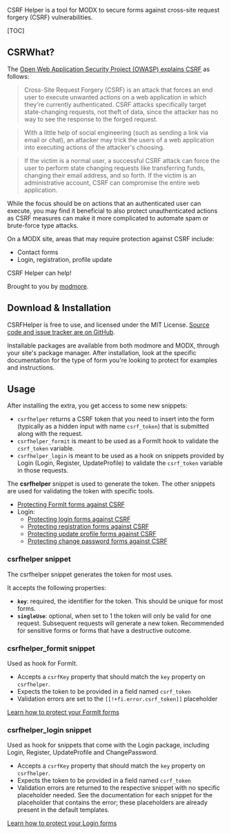CSRF Helper is a tool for MODX to secure forms against cross-site request forgery (CSRF) vulnerabilities.

[TOC]

## CSRWhat?

The [Open Web Application Security Project (OWASP) explains CSRF](https://www.owasp.org/index.php/Cross-Site_Request_Forgery_(CSRF)) as follows:

> Cross-Site Request Forgery (CSRF) is an attack that forces an end user to
execute unwanted actions on a web application in which they're currently authenticated.
CSRF attacks specifically target state-changing requests, not theft of data, since the
attacker has no way to see the response to the forged request.

> With a little help of social engineering (such as sending a link via email or chat),
an attacker may trick the users of a web application into executing actions of the
attacker's choosing.

> If the victim is a normal user, a successful CSRF attack can force the user to perform
state changing requests like transferring funds, changing their email address, and so forth.
If the victim is an administrative account, CSRF can compromise the entire web application.

While the focus should be on actions that an authenticated user can execute, you may find it beneficial to also protect unauthenticated actions as CSRF measures can make it more complicated to automate spam or brute-force type attacks.
 
On a MODX site, areas that may require protection against CSRF include:

- Contact forms
- Login, registration, profile update

CSRF Helper can help!

Brought to you by [modmore](https://www.modmore.com/).

## Download & Installation

CSRFHelper is free to use, and licensed under the MIT License. [Source code and issue tracker are on GitHub](https://github.com/modmore/csrfhelper). 

Installable packages are available from both modmore and MODX, through your site's package manager. After installation, look at the specific documentation for the type of form you're looking to protect for examples and instructions.

## Usage

After installing the extra, you get access to some new snippets: 

- `csrfhelper` returns a CSRF token that you need to insert into the form (typically as a hidden input with name `csrf_token`) that is submitted along with the request.
- `csrfhelper_formit` is meant to be used as a FormIt hook to validate the `csrf_token` variable.
- `csrfhelper_login` is meant to be used as a hook on snippets provided by Login (Login, Register, UpdateProfile) to validate the `csrf_token` variable in those requests.

The **csrfhelper** snippet is used to generate the token. The other snippets are used for validating the token with specific tools. 

- [Protecting FormIt forms against CSRF](FormIt)
- Login:
    - [Protecting login forms against CSRF](Login/Login)
    - [Protecting registration forms against CSRF](Login/Register)
    - [Protecting update profile forms against CSRF](Login/UpdateProfile)
    - [Protecting change password forms against CSRF](Login/ChangePassword)

### csrfhelper snippet

The csrfhelper snippet generates the token for most uses.

It accepts the following properties:

- **`key`**: required, the identifier for the token. This should be unique for most forms. 
- **`singleUse`**: optional, when set to 1 the token will only be valid for one request. Subsequent requests will generate a new token. Recommended for sensitive forms or forms that have a destructive outcome. 

### csrfhelper_formit snippet

Used as hook for FormIt. 

- Accepts a `csrfKey` property that should match the `key` property on `csrfhelper`. 
- Expects the token to be provided in a field named `csrf_token`
- Validation errors are set to the `[[!+fi.error.csrf_token]]` placeholder

[Learn how to protect your FormIt forms](FormIt)

### csrfhelper_login snippet

Used as hook for snippets that come with the Login package, including Login, Register, UpdateProfile and ChangePassword. 

- Accepts a `csrfKey` property that should match the `key` property on `csrfhelper`. 
- Expects the token to be provided in a field named `csrf_token`
- Validation errors are returned to the respective snippet with no specific placeholder needed. See the documentation for each snippet for the placeholder that contains the error; these placeholders are already present in the default templates. 

[Learn how to protect your Login forms](Login/Login)

